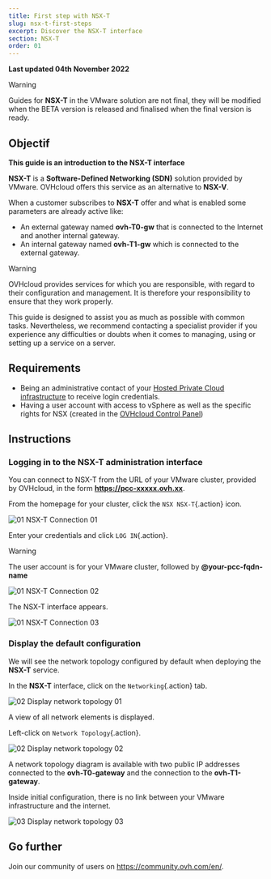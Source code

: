 ```yaml
---
title: First step with NSX-T
slug: nsx-t-first-steps
excerpt: Discover the NSX-T interface
section: NSX-T
order: 01
---
```


**Last updated 04th November 2022**

> [!warning]
> Guides for **NSX-T** in the VMware solution are not final, they will be modified when the BETA version is released and finalised when the final version is ready.
>


## Objectif

**This guide is an introduction to the NSX-T interface**

**NSX-T** is a **Software-Defined Networking (SDN)** solution provided by VMware. OVHcloud offers this service as an alternative to **NSX-V**.

When a customer subscribes to **NSX-T** offer and what is enabled some parameters are already active like: 

- An external gateway named **ovh-T0-gw** that is connected to the Internet and another internal gateway.
- An internal gateway named **ovh-T1-gw** which is connected to the external gateway.

> [!warning]
> OVHcloud provides services for which you are responsible, with regard to their configuration and management. It is therefore your responsibility to ensure that they work properly.
>
> This guide is designed to assist you as much as possible with common tasks. Nevertheless, we recommend contacting a specialist provider if you experience any difficulties or doubts when it comes to managing, using or setting up a service on a server.
>



## Requirements

- Being an administrative contact of your [Hosted Private Cloud infrastructure](https://www.ovhcloud.com/en/enterprise/products/hosted-private-cloud/) to receive login credentials.
- Having a user account with access to vSphere as well as the specific rights for NSX (created in the [OVHcloud Control Panel](https://ca.ovh.com/auth/?action=gotomanager&from=https://www.ovh.com/world/&ovhSubsidiary=we))

## Instructions

### Logging in to the NSX-T administration interface

You can connect to NSX-T from the URL of your VMware cluster, provided by OVHcloud, in the form **https://pcc-xxxxx.ovh.xx**.

From the homepage for your cluster, click the `NSX NSX-T`{.action} icon.

![01 NSX-T Connection 01](images/01-nsxt-connection01.png)

Enter your credentials and click `LOG IN`{.action}.

> [!warning]
> The user account is for your VMware cluster, followed by **@your-pcc-fqdn-name**
>

![01 NSX-T Connection 02](images/01-nsxt-connection02.png)

The NSX-T interface appears.

![01 NSX-T Connection 03](images/01-nsxt-connection03.png)

### Display the default configuration

We will see the network topology configured by default when deploying the **NSX-T** service.

In the **NSX-T** interface, click on the `Networking`{.action} tab.

![02 Display network topology 01](images/02-display-network-topology01.png)

A view of all network elements is displayed.

Left-click on `Network Topology`{.action}.

![02 Display network topology 02](images/02-display-network-topology02.png)

A network topology diagram is available with two public IP addresses connected to the **ovh-T0-gateway** and the connection to the **ovh-T1-gateway**.

Inside initial configuration, there is no link between your VMware infrastructure and the internet.

![03 Display network topology 03](images/02-display-network-topology03.png)

## Go further <a name="gofurther"></a>

Join our community of users on <https://community.ovh.com/en/>.
